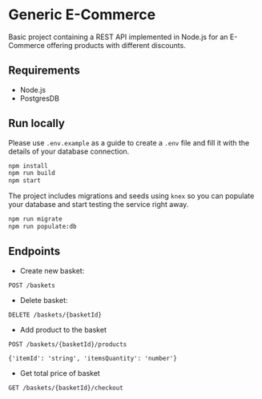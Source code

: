 # Generic E-Commerce

Basic project containing a REST API implemented in Node.js for an E-Commerce offering products with different discounts.

## Requirements

- Node.js
- PostgresDB

## Run locally

Please use `.env.example` as a guide to create a `.env` file and fill it with the details of your database connection.

```bash
npm install
npm run build
npm start
```

The project includes migrations and seeds using `knex` so you can populate your database and start testing the service right away.

```bash
npm run migrate
npm run populate:db
```

## Endpoints

- Create new basket:

```
POST /baskets
```

- Delete basket:

```
DELETE /baskets/{basketId}
```

- Add product to the basket

```
POST /baskets/{basketId}/products

{'itemId': 'string', 'itemsQuantity': 'number'}
```

- Get total price of basket

```
GET /baskets/{basketId}/checkout
```
